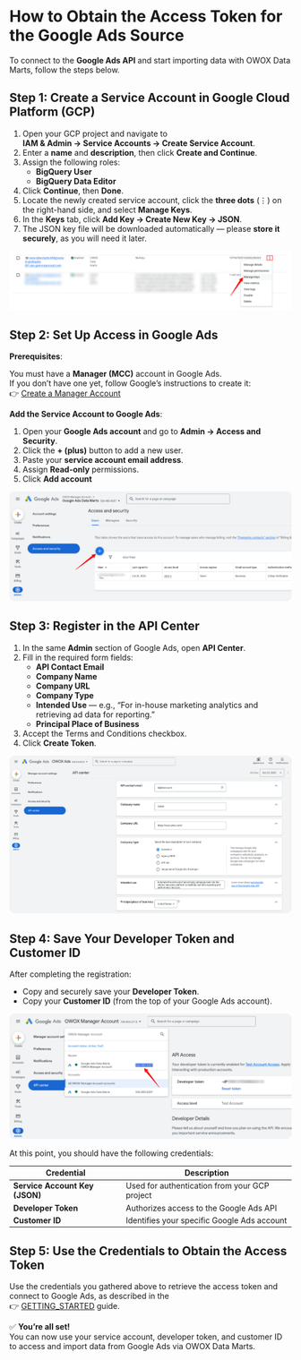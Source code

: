 # How to Obtain the Access Token for the Google Ads Source

To connect to the **Google Ads API** and start importing data with OWOX Data Marts, follow the steps below.

## Step 1: Create a Service Account in Google Cloud Platform (GCP)

1. Open your GCP project and navigate to  
   **IAM & Admin → Service Accounts → Create Service Account**.  
2. Enter a **name** and **description**, then click **Create and Continue**.  
3. Assign the following roles:  
   - **BigQuery User**  
   - **BigQuery Data Editor**  
4. Click **Continue**, then **Done**.  
5. Locate the newly created service account, click the **three dots** (⋮) on the right-hand side, and select **Manage Keys**.  
6. In the **Keys** tab, click **Add Key → Create New Key → JSON**.  
7. The JSON key file will be downloaded automatically — please **store it securely**, as you will need it later.  

![Google Ads Add service account keys](res/googleads_service.png)

## Step 2: Set Up Access in Google Ads

**Prerequisites**:

You must have a **Manager (MCC)** account in Google Ads.  
If you don’t have one yet, follow Google’s instructions to create it:  
👉 [Create a Manager Account](https://support.google.com/google-ads/answer/7459399?hl=en)

**Add the Service Account to Google Ads**:

1. Open your **Google Ads account** and go to **Admin → Access and Security**.  
2. Click the **+ (plus)** button to add a new user.  
3. Paste your **service account email address**.  
4. Assign **Read-only** permissions.  
5. Click **Add account**

![Google Ads Add service account email](res/googleads_addservice.png)

## Step 3: Register in the API Center

1. In the same **Admin** section of Google Ads, open **API Center**.  
2. Fill in the required form fields:  
   - **API Contact Email**  
   - **Company Name**  
   - **Company URL**  
   - **Company Type**  
   - **Intended Use** — e.g., “For in-house marketing analytics and retrieving ad data for reporting.”  
   - **Principal Place of Business**  
3. Accept the Terms and Conditions checkbox.  
4. Click **Create Token**.

![Google Ads Request API](res/googleads_apirequest.png)

## Step 4: Save Your Developer Token and Customer ID

After completing the registration:

- Copy and securely save your **Developer Token**.  
- Copy your **Customer ID** (from the top of your Google Ads account).  

![Google Ads Developer Token](res/googleads_devtoken.png)

At this point, you should have the following credentials:

| Credential | Description |
|-------------|-------------|
| **Service Account Key (JSON)** | Used for authentication from your GCP project |
| **Developer Token** | Authorizes access to the Google Ads API |
| **Customer ID** | Identifies your specific Google Ads account |

## Step 5: Use the Credentials to Obtain the Access Token

Use the credentials you gathered above to retrieve the access token and connect to Google Ads, as described in the  
👉 [GETTING_STARTED](GETTING_STARTED.md) guide.

✅ **You’re all set!**  
You can now use your service account, developer token, and customer ID to access and import data from Google Ads via OWOX Data Marts.
